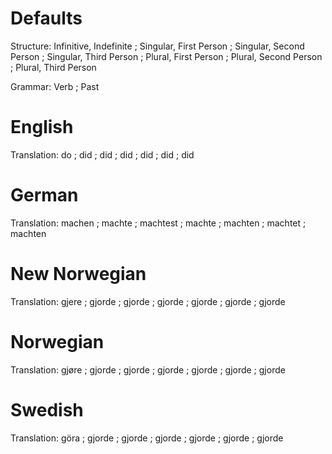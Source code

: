 Defaults
========

Structure: Infinitive, Indefinite ;
           Singular, First Person ; Singular, Second Person ; Singular, Third Person ;
           Plural, First Person   ; Plural, Second Person   ; Plural, Third Person

Grammar:   Verb ; Past


English
=======

Translation: do  ;
             did ; did ; did ;
             did ; did ; did



German
======

Translation: machen  ;
             machte  ; machtest ; machte  ;
             machten ; machtet  ; machten



New Norwegian
=============

Translation: gjere  ;
             gjorde ; gjorde ; gjorde ;
             gjorde ; gjorde ; gjorde



Norwegian
=========

Translation: gjøre  ;
             gjorde ; gjorde ; gjorde ;
             gjorde ; gjorde ; gjorde



Swedish
=======

Translation: göra   ;
             gjorde ; gjorde ; gjorde ;
             gjorde ; gjorde ; gjorde
